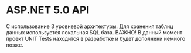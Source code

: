 # ASP.NET 5.0 API
С использование 3 уровневой архитектуры.
Для хранения таблиц данных используется локальная SQL база.
ВАЖНО! В данный момент проект UNIT Tests находится в разработке и будет дополнени немного позже.
